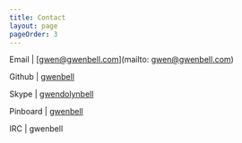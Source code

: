 ```yaml
---
title: Contact
layout: page
pageOrder: 3
---
```


Email | [gwen@gwenbell.com](mailto: gwen@gwenbell.com)

Github | [gwenbell](https://github.com/gwenbell)

Skype | [gwendolynbell](skype:gwendolynbell)

Pinboard | [gwenbell](https://pinboard.in/u:gwenbell)

IRC | gwenbell